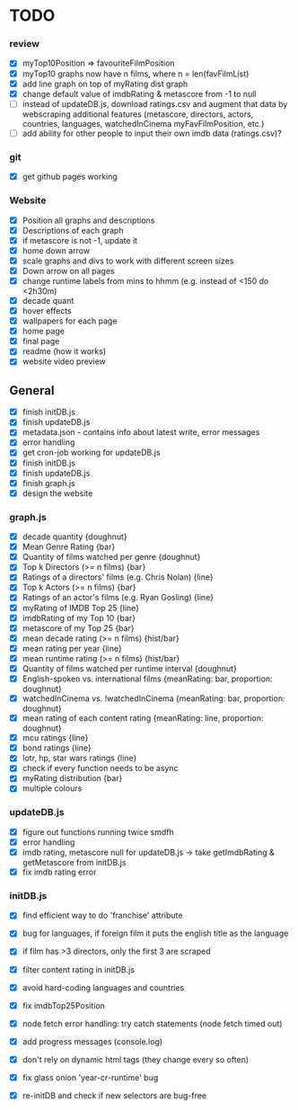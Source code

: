 # TODO

### review
- [x] myTop10Position => favouriteFilmPosition
- [x] myTop10 graphs now have n films, where n = len(favFilmList)
- [x] add line graph on top of myRating dist graph
- [x] change default value of imdbRating & metascore from -1 to null
- [ ] instead of updateDB.js, download ratings.csv and augment that data by webscraping additional features (metascore, directors, actors, countries, languages, watchedInCinema myFavFilmPosition, etc.)
- [ ] add ability for other people to input their own imdb data (ratings.csv)?

### git
- [x] get github pages working

### Website
- [x] Position all graphs and descriptions
- [x] Descriptions of each graph
- [x] if metascore is not -1, update it
- [x] home down arrow
- [x] scale graphs and divs to work with different screen sizes
- [x] Down arrow on all pages
- [x] change runtime labels from mins to hhmm (e.g. instead of <150 do <2h30m)
- [x] decade quant
- [x] hover effects
- [x] wallpapers for each page
- [x] home page
- [x] final page
- [x] readme (how it works)
- [x] website video preview

## General
- [x] finish initDB.js
- [x] finish updateDB.js
- [x] metadata.json - contains info about latest write, error messages
- [x] error handling
- [x] get cron-job working for updateDB.js
- [x] finish initDB.js
- [x] finish updateDB.js
- [x] finish graph.js
- [x] design the website

### graph.js
- [x] decade quantity {doughnut}
- [x] Mean Genre Rating {bar}
- [x] Quantity of films watched per genre {doughnut}
- [x] Top k Directors (>= n films) {bar}
- [x] Ratings of a directors' films (e.g. Chris Nolan) {line}
- [x] Top k Actors (>= n films) {bar}
- [x] Ratings of an actor's films (e.g. Ryan Gosling) {line}
- [x] myRating of IMDB Top 25 {line}
- [x] imdbRating of my Top 10 {bar}
- [x] metascore of my Top 25 {bar}
- [x] mean decade rating (>= n films) {hist/bar}
- [x] mean rating per year {line}
- [x] mean runtime rating (>= n films) {hist/bar}
- [x] Quantity of films watched per runtime interval {doughnut}
- [x] English-spoken  vs. international films {meanRating: bar, proportion: doughnut}
- [x] watchedInCinema vs. !watchedInCinema    {meanRating: bar, proportion: doughnut}
- [x] mean rating of each content rating {meanRating: line, proportion: doughnut}
- [x] mcu ratings {line}
- [x] bond ratings {line}
- [x] lotr, hp, star wars ratings {line}
- [x] check if every function needs to be async
- [x] myRating distribution {bar}
- [x] multiple colours

### updateDB.js
- [x] figure out functions running twice smdfh
- [x] error handling
- [x] imdb rating, metascore null for updateDB.js -> take getImdbRating & getMetascore from initDB.js
- [x] fix imdb rating error

### initDB.js
- [x] find efficient way to do 'franchise' attribute
- [x] bug for languages, if foreign film it puts the english title as the language
- [x] if film has >3 directors, only the first 3 are scraped
- [x] filter content rating in initDB.js
- [x] avoid hard-coding languages and countries
- [x] fix imdbTop25Position
- [x] node fetch error handling: try catch statements (node fetch timed out)
- [x] add progress messages (console.log)
- [x] don't rely on dynamic html tags (they change every so often)
- [x] fix glass onion 'year-cr-runtime' bug
- [x] re-initDB and check if new selectors are bug-free

